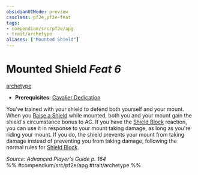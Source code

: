 ```yaml
---
obsidianUIMode: preview
cssclass: pf2e,pf2e-feat
tags:
- compendium/src/pf2e/apg
- trait/archetype
aliases: ["Mounted Shield"]
---
```

# Mounted Shield  *Feat 6*  
[archetype](archetype.md "Archetype Feat Trait")  

- **Prerequisites**: [Cavalier Dedication](cavalier-dedication-apg.md)

You've trained with your shield to defend both yourself and your mount. When you [Raise a Shield](raise-a-shield.md) while mounted, both you and your mount gain the shield's circumstance bonus to AC. If you have the [Shield Block](Reference/Compendium/Feats/shield-block.md) reaction, you can use it in response to your mount taking damage, as long as you're riding your mount. If you do, the shield prevents your mount from taking damage instead of preventing you from taking damage, following the normal rules for [Shield Block](Reference/Compendium/Feats/shield-block.md).

*Source: Advanced Player's Guide p. 164*  
%% #compendium/src/pf2e/apg #trait/archetype %%